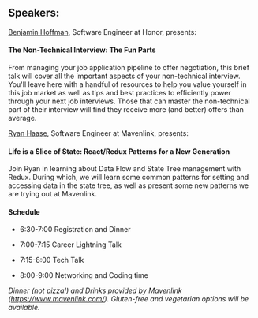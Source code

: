## Speakers:

[Benjamin Hoffman](https://github.com/benjaminhoffman), Software Engineer at Honor, presents:

#### The Non-Technical Interview: The Fun Parts

From managing your job application pipeline to offer negotiation, this brief talk will cover all the important aspects of your non-technical interview. You'll leave here with a handful of resources to help you value yourself in this job market as well as tips and best practices to efficiently power through your next job interviews. Those that can master the non-technical part of their interview will find they receive more (and better) offers than average.

[Ryan Haase](https://github.com/ryandhaase), Software Engineer at Mavenlink, presents:

#### Life is a Slice of State: React/Redux Patterns for a New Generation

Join Ryan in learning about Data Flow and State Tree management with Redux. During which, we will learn some common patterns for setting and accessing data in the state tree, as well as present some new patterns we are trying out at Mavenlink.

#### Schedule

* 6:30-7:00 Registration and Dinner

* 7:00-7:15 Career Lightning Talk

* 7:15-8:00 Tech Talk

* 8:00-9:00 Networking and Coding time

*Dinner (not pizza!) and Drinks provided by Mavenlink (https://www.mavenlink.com/). Gluten-free and vegetarian options will be available.*